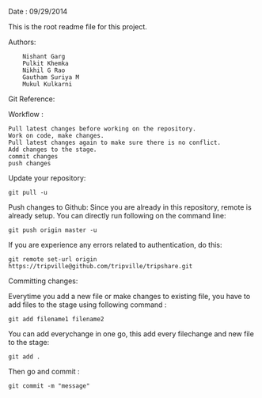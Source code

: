 Date : 09/29/2014

This is the root readme file for this project. 

Authors:

		Nishant Garg
		Pulkit Khemka
		Nikhil G Rao
		Gautham Suriya M
		Mukul Kulkarni
Git Reference:

Workflow :

	Pull latest changes before working on the repository.
	Work on code, make changes.
	Pull latest changes again to make sure there is no conflict.
	Add changes to the stage.
	commit changes
	push changes

Update your repository:

	git pull -u

Push changes to Github:
Since you are already in this repository, remote is already setup.
You can directly run following on the command line:

	git push origin master -u
If you are experience any errors related to authentication, do this:

	git remote set-url origin https://tripville@github.com/tripville/tripshare.git
Committing changes:

Everytime you add a new file or make changes to existing file, you have to add
files to the stage using following command :

	git add filename1 filename2
You can add everychange in one go, this add every filechange and new file
to the stage:

	git add .
Then go and commit :

	git commit -m "message"

